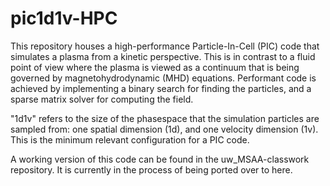 # pic1d1v-HPC
This repository houses a high-performance Particle-In-Cell (PIC) code that simulates a plasma from a kinetic perspective. This is in contrast to a fluid point of view where the plasma is viewed as a continuum that is being governed by magnetohydrodynamic (MHD) equations. Performant code is achieved by implementing a binary search for finding the particles, and a sparse matrix solver for computing the field. 

"1d1v" refers to the size of the phasespace that the simulation particles are sampled from: one spatial dimension (1d), and one velocity dimension (1v). This is the minimum relevant configuration for a PIC code. 

A working version of this code can be found in the uw_MSAA-classwork repository. It is currently in the process of being ported over to here. 
